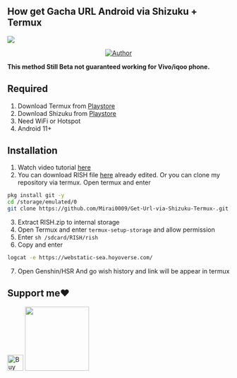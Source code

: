 ## How get Gacha URL Android via Shizuku + Termux
<img src="https://telegra.ph/file/82d3feb35ceab42024602.gif"/>
</p>
<p align="center">
</p>
<p align="center">
<a href="https://github.com/Mirai0009"><img title="Author" src="https://img.shields.io/badge/Author-Mirai-pink.svg?style=for-the-badge&logo=github"></a>


**This method Still Beta not guaranteed working for Vivo/iqoo phone.**

## Required 
1. Download Termux from [Playstore](https://play.google.com/store/apps/details?id=com.termux)
2. Download Shizuku from [Playstore](https://play.google.com/store/apps/details?id=moe.shizuku.privileged.api)
3. Need WiFi or Hotspot 
4. Android 11+

## Installation 
1. Watch video tutorial [here](https://youtu.be/rg6akVMLsus)
2. You can download RISH file [here](https://www.mediafire.com/file/rgq99pub91alnxo/RISH.zip/file) already edited. Or you can clone my repository via termux. Open termux and enter 
```bash
pkg install git -y
cd /storage/emulated/0
git clone https://github.com/Mirai0009/Get-Url-via-Shizuku-Termux-.git
```
3. Extract RISH.zip to internal storage 
4. Open Termux and enter `termux-setup-storage` and allow permission 
5. Enter `sh /sdcard/RISH/rish`
6. Copy and enter

```bash
logcat -e https://webstatic-sea.hoyoverse.com/
```
7. Open Genshin/HSR And go wish history and link will be appear in termux 

## Support me❤️
 
<a href='https://ko-fi.com/mirai07' target='_blank'><img height='36' style='border:0px;height:36px;' src='https://storage.ko-fi.com/cdn/kofi3.png?v=3' border='0' alt='Buy Me a Coffee at ko-fi.com' /></a>
<a href="https://saweria.co/mirai07"><img src="https://telegra.ph/file/60f8ff1e1e9124672f665.png" width=145px>
